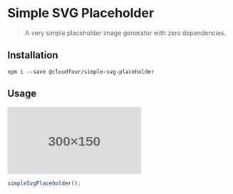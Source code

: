 # Simple SVG Placeholder

> A very simple placeholder image generator with zero dependencies.

## Installation

```
npm i --save @cloudfour/simple-svg-placeholder
```

## Usage

<img src="data:image/svg+xml;charset=US-ASCII,%3Csvg%20xmlns%3D%22http%3A%2F%2Fwww.w3.org%2F2000%2Fsvg%22%20width%3D%22300%22%20height%3D%22150%22%20viewBox%3D%220%200%20300%20150%22%3E%20%20%20%20%3Crect%20fill%3D%22%23ddd%22%20width%3D%22300%22%20height%3D%22150%22%2F%3E%20%20%20%20%3Ctext%20fill%3D%22rgba%280%2C0%2C0%2C0.5%29%22%20font-family%3D%22sans-serif%22%20font-size%3D%2230%22%20dy%3D%2212%22%20font-weight%3D%22bold%22%20x%3D%2250%25%22%20y%3D%2250%25%22%20text-anchor%3D%22middle%22%3E300%26%23215%3B150%3C%2Ftext%3E%20%20%3C%2Fsvg%3E" alt="Default image output">

```javascript
simpleSvgPlaceholder();
```
